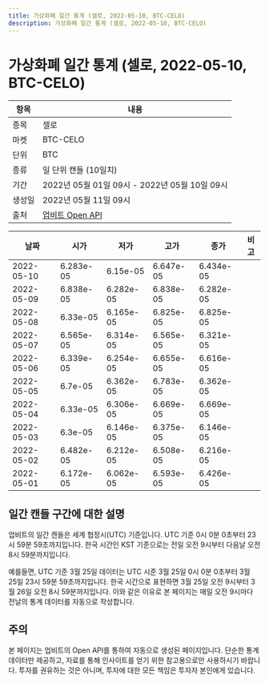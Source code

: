 ```yaml
---
title: 가상화폐 일간 통계 (셀로, 2022-05-10, BTC-CELO)
description: 가상화폐 일간 통계 (셀로, 2022-05-10, BTC-CELO)
---
```



가상화폐 일간 통계 (셀로, 2022-05-10, BTC-CELO)
===

|항목|내용|
|--|--|
|종목|셀로|
|마켓|BTC-CELO|
|단위|BTC|
|종류|일 단위 캔들 (10일치)|
|기간|2022년 05월 01일 09시 - 2022년 05월 10일 09시|
|생성일|2022년 05월 11일 09시|
|출처|[업비트 Open API](https://docs.upbit.com)|


|날짜|시가|저가|고가|종가|비고|
|--|--|--|--|--|--|
|2022-05-10|6.283e-05|6.15e-05|6.647e-05|6.434e-05|    |
|2022-05-09|6.838e-05|6.282e-05|6.838e-05|6.282e-05|    |
|2022-05-08|6.33e-05|6.165e-05|6.825e-05|6.825e-05|    |
|2022-05-07|6.565e-05|6.314e-05|6.565e-05|6.321e-05|    |
|2022-05-06|6.339e-05|6.254e-05|6.655e-05|6.616e-05|    |
|2022-05-05|6.7e-05|6.362e-05|6.783e-05|6.362e-05|    |
|2022-05-04|6.33e-05|6.306e-05|6.669e-05|6.669e-05|    |
|2022-05-03|6.3e-05|6.146e-05|6.375e-05|6.146e-05|    |
|2022-05-02|6.482e-05|6.212e-05|6.508e-05|6.216e-05|    |
|2022-05-01|6.172e-05|6.062e-05|6.593e-05|6.426e-05|    |


일간 캔들 구간에 대한 설명
---


업비트의 일간 캔들은 세계 협정시(UTC) 기준입니다. 
UTC 기준 0시 0분 0초부터 23시 59분 59초까지입니다. 
한국 시간인 KST 기준으로는 전일 오전 9시부터 다음날 오전 8시 59분까지입니다. 


예를들면, UTC 기준 3월 25일 데이터는 UTC 시준 3월 25일 0시 0분 0초부터 3월 25일 23시 59분 59초까지입니다. 
한국 시간으로 표현하면 3월 25일 오전 9시부터 3월 26일 오전 8시 59분까지입니다. 
이와 같은 이유로 본 페이지는 매일 오전 9시마다 전날의 통계 데이터를 자동으로 작성합니다. 


주의
---


본 페이지는 업비트의 Open API를 통하여 자동으로 생성된 페이지입니다. 
단순한 통계 데이터만 제공하고, 자료를 통해 인사이트를 얻기 위한 참고용으로만 사용하시기 바랍니다. 
투자를 권유하는 것은 아니며, 투자에 대한 모든 책임은 투자자 본인에게 있습니다. 
